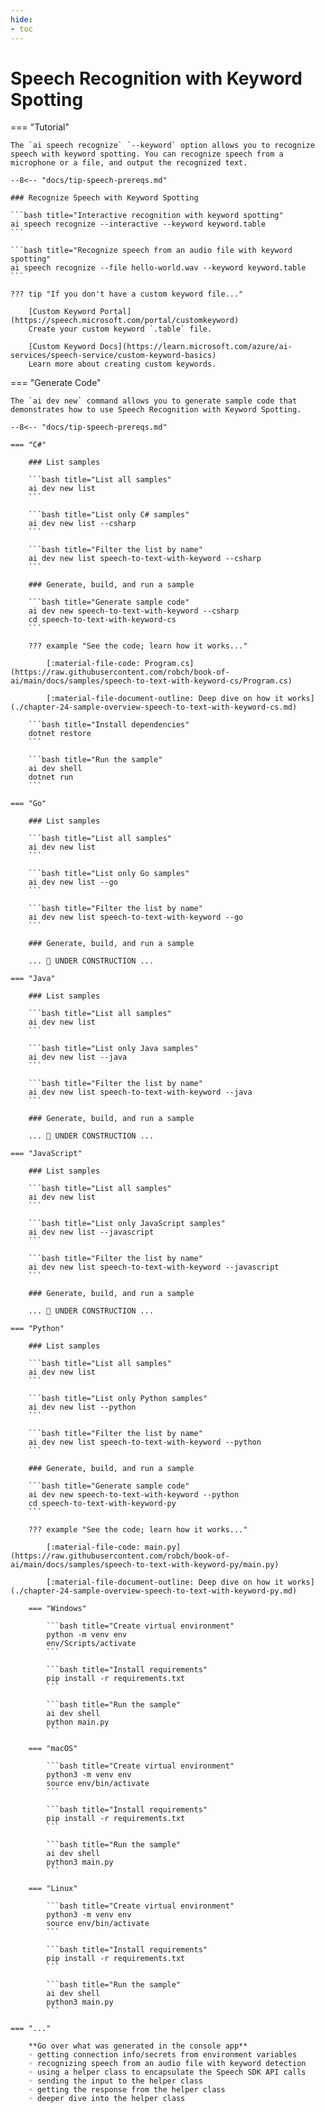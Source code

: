 ```yaml
---
hide:
- toc
---
```

# Speech Recognition with Keyword Spotting

=== "Tutorial"

    The `ai speech recognize` `--keyword` option allows you to recognize speech with keyword spotting. You can recognize speech from a microphone or a file, and output the recognized text.

    --8<-- "docs/tip-speech-prereqs.md"

    ### Recognize Speech with Keyword Spotting

    ```bash title="Interactive recognition with keyword spotting"
    ai speech recognize --interactive --keyword keyword.table
    ```

    ```bash title="Recognize speech from an audio file with keyword spotting"
    ai speech recognize --file hello-world.wav --keyword keyword.table
    ```

    ??? tip "If you don't have a custom keyword file..."

        [Custom Keyword Portal](https://speech.microsoft.com/portal/customkeyword)  
        Create your custom keyword `.table` file.

        [Custom Keyword Docs](https://learn.microsoft.com/azure/ai-services/speech-service/custom-keyword-basics)  
        Learn more about creating custom keywords.  

=== "Generate Code"

    The `ai dev new` command allows you to generate sample code that demonstrates how to use Speech Recognition with Keyword Spotting.

    --8<-- "docs/tip-speech-prereqs.md"

    === "C#"

        ### List samples

        ```bash title="List all samples"
        ai dev new list
        ```

        ```bash title="List only C# samples"
        ai dev new list --csharp
        ```

        ```bash title="Filter the list by name"
        ai dev new list speech-to-text-with-keyword --csharp
        ```

        ### Generate, build, and run a sample

        ```bash title="Generate sample code"
        ai dev new speech-to-text-with-keyword --csharp
        cd speech-to-text-with-keyword-cs
        ```

        ??? example "See the code; learn how it works..."

            [:material-file-code: Program.cs](https://raw.githubusercontent.com/robch/book-of-ai/main/docs/samples/speech-to-text-with-keyword-cs/Program.cs)  

            [:material-file-document-outline: Deep dive on how it works](./chapter-24-sample-overview-speech-to-text-with-keyword-cs.md)  

        ```bash title="Install dependencies"
        dotnet restore
        ```

        ```bash title="Run the sample"
        ai dev shell
        dotnet run
        ```

    === "Go"

        ### List samples

        ```bash title="List all samples"
        ai dev new list
        ```

        ```bash title="List only Go samples"
        ai dev new list --go
        ```

        ```bash title="Filter the list by name"
        ai dev new list speech-to-text-with-keyword --go
        ```

        ### Generate, build, and run a sample

        ... 🚧 UNDER CONSTRUCTION ...  

    === "Java"

        ### List samples

        ```bash title="List all samples"
        ai dev new list
        ```

        ```bash title="List only Java samples"
        ai dev new list --java
        ```

        ```bash title="Filter the list by name"
        ai dev new list speech-to-text-with-keyword --java
        ```

        ### Generate, build, and run a sample

        ... 🚧 UNDER CONSTRUCTION ...  

    === "JavaScript"

        ### List samples

        ```bash title="List all samples"
        ai dev new list
        ```

        ```bash title="List only JavaScript samples"
        ai dev new list --javascript
        ```

        ```bash title="Filter the list by name"
        ai dev new list speech-to-text-with-keyword --javascript
        ```

        ### Generate, build, and run a sample

        ... 🚧 UNDER CONSTRUCTION ...  

    === "Python"

        ### List samples

        ```bash title="List all samples"
        ai dev new list
        ```

        ```bash title="List only Python samples"
        ai dev new list --python
        ```

        ```bash title="Filter the list by name"
        ai dev new list speech-to-text-with-keyword --python
        ```

        ### Generate, build, and run a sample

        ```bash title="Generate sample code"
        ai dev new speech-to-text-with-keyword --python
        cd speech-to-text-with-keyword-py
        ```

        ??? example "See the code; learn how it works..."

            [:material-file-code: main.py](https://raw.githubusercontent.com/robch/book-of-ai/main/docs/samples/speech-to-text-with-keyword-py/main.py)  

            [:material-file-document-outline: Deep dive on how it works](./chapter-24-sample-overview-speech-to-text-with-keyword-py.md)  

        === "Windows"

            ```bash title="Create virtual environment"
            python -m venv env
            env/Scripts/activate
            ```

            ```bash title="Install requirements"
            pip install -r requirements.txt
            ```

            ```bash title="Run the sample"
            ai dev shell
            python main.py
            ```

        === "macOS"

            ```bash title="Create virtual environment"
            python3 -m venv env
            source env/bin/activate
            ```

            ```bash title="Install requirements"
            pip install -r requirements.txt
            ```

            ```bash title="Run the sample"
            ai dev shell
            python3 main.py
            ```

        === "Linux"

            ```bash title="Create virtual environment"
            python3 -m venv env
            source env/bin/activate
            ```

            ```bash title="Install requirements"
            pip install -r requirements.txt
            ```

            ```bash title="Run the sample"
            ai dev shell
            python3 main.py
            ```

    === "..."

        **Go over what was generated in the console app**  
        ◦ getting connection info/secrets from environment variables  
        ◦ recognizing speech from an audio file with keyword detection  
        ◦ using a helper class to encapsulate the Speech SDK API calls  
        ◦ sending the input to the helper class  
        ◦ getting the response from the helper class  
        ◦ deeper dive into the helper class  
